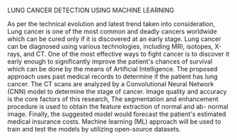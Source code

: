 LUNG CANCER DETECTION USING MACHINE LEARNING

As per the technical evolution and latest trend taken into consideration, Lung cancer is one of the 
most common and deadly cancers worldwide which can be cured only if it is discovered at an early 
stage. Lung cancer can be diagnosed using various technologies, including MRI, isotopes, X-rays, 
and CT. One of the most effective ways to fight cancer is to discover it early enough to significantly 
improve the patient's chances of survival which can be done by the means of Artificial Intelligence. 
The proposed approach uses past medical records to determine if the patient has lung cancer. The 
CT scans are analyzed by a Convolutional Neural Network (CNN) model to determine the stage of 
cancer. Image quality and accuracy is the core factors of this research, The segmentation and 
enhancement procedure is used to obtain the feature extraction of normal and ab- normal image.
Finally, the suggested model would forecast the patient's estimated medical insurance costs.
Machine learning (ML) approach will be used to train and test the models by utilizing open-source 
datasets.
